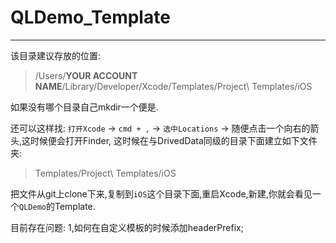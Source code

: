 # QLDemo_Template

***
该目录建议存放的位置:
> /Users/**YOUR ACCOUNT NAME**/Library/Developer/Xcode/Templates/Project\ Templates/iOS

如果没有哪个目录自己mkdir一个便是.

还可以这样找:
`打开Xcode` -> `cmd + ,` -> `选中Locations` -> 随便点击一个向右的箭头,这时候便会打开Finder,
这时候在与DrivedData同级的目录下面建立如下文件夹:
> Templates/Project\ Templates/iOS

把文件从git上clone下来,复制到`iOS`这个目录下面,重启Xcode,新建,你就会看见一个`QLDemo`的Template.

目前存在问题:
1,如何在自定义模板的时候添加headerPrefix;
